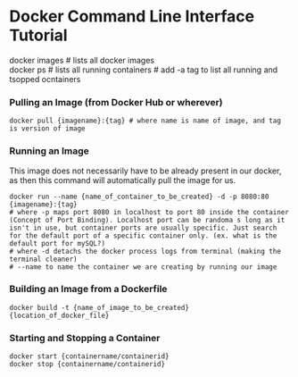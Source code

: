 # Docker Command Line Interface Tutorial

docker images # lists all docker images  
docker ps # lists all running containers # add -a tag to list all running and tsopped ocntainers  
  
### Pulling an Image (from Docker Hub or wherever)  
```
docker pull {imagename}:{tag} # where name is name of image, and tag is version of image
```
  
### Running an Image  
This image does not necessarily have to be already present in our docker, as then this command will automatically pull the image for us.  
```
docker run --name {name_of_container_to_be_created} -d -p 8080:80 {imagename}:{tag}
# where -p maps port 8080 in localhost to port 80 inside the container (Concept of Port Binding). Localhost port can be randoma s long as it isn't in use, but container ports are usually specific. Just search for the default port of a specific container only. (ex. what is the default port for mySQL?)
# where -d detachs the docker process logs from terminal (making the terminal cleaner)
# --name to name the container we are creating by running our image
```  

### Building an Image from a Dockerfile
```
docker build -t {name_of_image_to_be_created} {location_of_docker_file}
```

### Starting and Stopping a Container
```
docker start {containername/containerid}
docker stop {containername/containerid}
```
